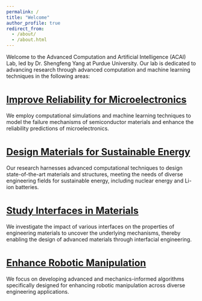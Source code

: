 ```yaml
---
permalink: /
title: "Welcome"
author_profile: true
redirect_from: 
  - /about/
  - /about.html
---
```


Welcome to the Advanced Computation and Artificial Intelligence (ACAI) Lab, led by Dr. Shengfeng Yang at Purdue University. Our lab is dedicated to advancing research through advanced computation and machine learning techniques in the following areas:

<a href="/research_microelectronics" style="font-size: 25px; font-weight: bold;">Improve Reliability for Microelectronics</a>
======
We employ computational simulations and machine learning techniques to model the failure mechanisms of semiconductor materials and enhance the reliability predictions of microelectronics.

<a href="/research_energy_materials" style="font-size: 25px; font-weight: bold;">Design Materials for Sustainable Energy</a>
======
Our research harnesses advanced computational techniques to design state-of-the-art materials and structures, meeting the needs of diverse engineering fields for sustainable energy, including nuclear energy and Li-ion batteries.

<a href="/research_interfaces" style="font-size: 25px; font-weight: bold;">Study Interfaces in Materials</a>
======
We investigate the impact of various interfaces on the properties of engineering materials to uncover the underlying mechanisms, thereby enabling the design of advanced materials through interfacial engineering.

<a href="/research_robotics" style="font-size: 25px; font-weight: bold;">Enhance Robotic Manipulation</a>
======
We focus on developing advanced and mechanics-informed algorithms specifically designed for enhancing robotic manipulation across diverse engineering applications.
